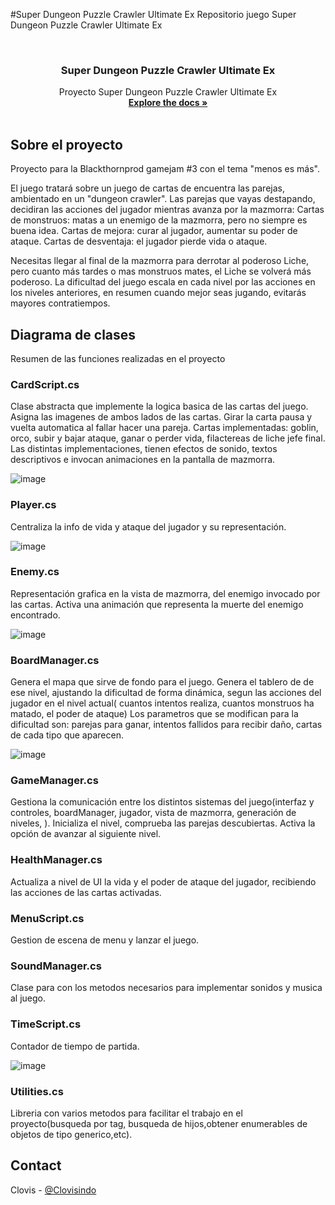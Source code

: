 #Super Dungeon Puzzle Crawler Ultimate Ex
Repositorio juego Super Dungeon Puzzle Crawler Ultimate Ex 


<!--
*** Thanks for checking out the Best-README-Template. If you have a suggestion
*** that would make this better, please fork the repo and create a pull request
*** or simply open an issue with the tag "enhancement".
*** Thanks again! Now go create something AMAZING! :D
***
***
***
*** To avoid retyping too much info. Do a search and replace for the following:
*** github_username, repo_name, twitter_handle, email, project_title, project_description
-->



<!-- PROJECT SHIELDS -->
<!--
*** I'm using markdown "reference style" links for readability.
*** Reference links are enclosed in brackets [ ] instead of parentheses ( ).
*** See the bottom of this document for the declaration of the reference variables
*** for contributors-url, forks-url, etc. This is an optional, concise syntax you may use.
*** https://www.markdownguide.org/basic-syntax/#reference-style-links
-->


<!-- PROJECT LOGO -->
<br />
<p align="center">


  <h3 align="center">Super Dungeon Puzzle Crawler Ultimate Ex</h3>

  <p align="center">
    Proyecto Super Dungeon Puzzle Crawler Ultimate Ex
    <br />
    <a href="https://github.com/github_username/repo_name"><strong>Explore the docs »</strong></a>
    <br />
    <br />
  </p>
</p>





<!-- Sobre el proyecto -->
## Sobre el proyecto

Proyecto para la Blackthornprod gamejam #3 con el tema "menos es más".

El juego tratará sobre un juego de cartas de encuentra las parejas, ambientado en un "dungeon crawler". Las parejas que vayas destapando, decidiran las acciones del jugador mientras avanza por la mazmorra: Cartas de monstruos: matas a un enemigo de la mazmorra, pero no siempre es buena idea. Cartas de mejora: curar al jugador, aumentar su poder de ataque. Cartas de desventaja: el jugador pierde vida o ataque.

Necesitas llegar al final de la mazmorra para derrotar al poderoso Liche, pero cuanto más tardes o mas monstruos mates, el Liche se volverá más poderoso. La dificultad del juego escala en cada nivel por las acciones en los niveles anteriores, en resumen cuando mejor seas jugando, evitarás mayores contratiempos.


<!-- Diagrama de clases -->
## Diagrama de clases
Resumen de las funciones realizadas en el proyecto


<!-- CardScript.cs -->
### CardScript.cs
Clase abstracta que implemente la logica basica de las cartas del juego.
Asigna las imagenes de ambos lados de las cartas.
Girar la carta pausa y vuelta automatica al fallar hacer una pareja.
Cartas implementadas: goblin, orco, subir y bajar ataque, ganar o perder vida, filactereas de liche jefe final.
Las distintas implementaciones, tienen efectos de sonido, textos descriptivos e invocan animaciones en la pantalla de mazmorra.

![image](https://user-images.githubusercontent.com/4136363/112855381-07d4df80-90af-11eb-997a-0d20a27b1da8.png)


<!-- Player.cs -->
### Player.cs
Centraliza la info de vida y ataque del jugador y su representación.

![image](https://user-images.githubusercontent.com/4136363/112855432-11f6de00-90af-11eb-98f3-728e40dd87fb.png)


<!-- Enemy.cs -->
### Enemy.cs
Representación grafica en la vista de mazmorra, del enemigo invocado por las cartas.
Activa una animación que representa la muerte del enemigo encontrado.

![image](https://user-images.githubusercontent.com/4136363/112855628-48ccf400-90af-11eb-9556-f2339be2f353.png)


<!-- BoardManager.cs -->
### BoardManager.cs
Genera el mapa que sirve de fondo para el juego.
Genera el tablero de de ese nivel, ajustando la dificultad de forma dinámica, segun las acciones del jugador en el nivel actual( cuantos intentos realiza, cuantos monstruos ha matado, el poder de ataque)
Los parametros que se modifican para la dificultad son: parejas para ganar, intentos fallidos para recibir daño, cartas de cada tipo que aparecen.

![image](https://user-images.githubusercontent.com/4136363/112855741-639f6880-90af-11eb-81ff-d71b0bc02bc6.png)


<!-- GameManager.cs -->
### GameManager.cs
Gestiona la comunicación entre los distintos sistemas del juego(interfaz y controles, boardManager, jugador, vista de mazmorra, generación de niveles, ).
Inicializa el nivel, comprueba las parejas descubiertas.
Activa la opción de avanzar al siguiente nivel.

<!-- HealthManager.cs -->
### HealthManager.cs
Actualiza a nivel de UI la vida y el poder de ataque del jugador, recibiendo las acciones de las cartas activadas.

<!-- MenuScript.cs -->
### MenuScript.cs
Gestion de escena de menu y lanzar el juego.

<!-- SoundManager.cs -->
### SoundManager.cs
Clase para con los metodos necesarios para implementar sonidos y musica al juego.

<!-- TimeScript.cs -->
### TimeScript.cs
Contador de tiempo de partida.

![image](https://user-images.githubusercontent.com/4136363/112855790-731eb180-90af-11eb-8378-4dbd2ccc2b35.png)


<!-- Utilities.cs -->
### Utilities.cs
Libreria con varios metodos para facilitar el trabajo en el proyecto(busqueda por tag, busqueda de hijos,obtener enumerables de objetos de tipo generico,etc).



<!-- CONTACT -->
## Contact

Clovis - [@Clovisindo](https://twitter.com/clovisindo) 




<!-- MARKDOWN LINKS & IMAGES -->
<!-- https://www.markdownguide.org/basic-syntax/#reference-style-links -->
[contributors-shield]: https://img.shields.io/github/contributors/github_username/repo.svg?style=for-the-badge
[contributors-url]: https://github.com/github_username/repo/graphs/contributors
[forks-shield]: https://img.shields.io/github/forks/github_username/repo.svg?style=for-the-badge
[forks-url]: https://github.com/github_username/repo/network/members
[stars-shield]: https://img.shields.io/github/stars/github_username/repo.svg?style=for-the-badge
[stars-url]: https://github.com/github_username/repo/stargazers
[issues-shield]: https://img.shields.io/github/issues/github_username/repo.svg?style=for-the-badge
[issues-url]: https://github.com/github_username/repo/issues
[license-shield]: https://img.shields.io/github/license/github_username/repo.svg?style=for-the-badge
[license-url]: https://github.com/github_username/repo/blob/master/LICENSE.txt
[linkedin-shield]: https://img.shields.io/badge/-LinkedIn-black.svg?style=for-the-badge&logo=linkedin&colorB=555
[linkedin-url]: https://linkedin.com/in/github_username
